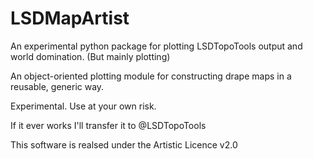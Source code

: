 # LSDMapArtist
An experimental python package for plotting LSDTopoTools output and world domination. (But mainly plotting)


An object-oriented plotting module for constructing
drape maps in a reusable, generic way.

Experimental. Use at your own risk.

If it ever works I'll transfer it to @LSDTopoTools

This software is realsed under the Artistic Licence v2.0
